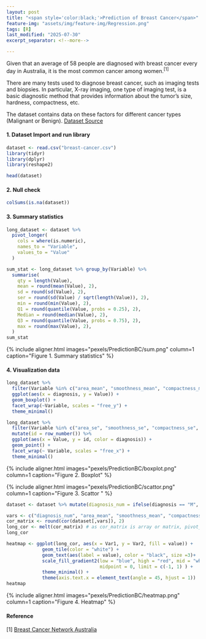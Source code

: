 ```yaml
---
layout: post
title: "<span style='color:black;'>Prediction of Breast Cancer</span>"
feature-img: "assets/img/feature-img/Regression.png"
tags: [R]
last_modified: "2025-07-30"
excerpt_separator: <!--more-->

---
```


Given that an average of 58 people are diagnosed with breast cancer every day in Australia, it is the most common cancer among women.<sup>[1]</sup>

<!--more-->
There are many tests used to diagnose breast cancer, such as imaging tests and biopsies.
In particular, X-ray imaging, one type of imaging test, is a basic diagnostic method that provides information about the tumor’s size, hardness, compactness, etc.

The dataset contains data on these factors for different cancer types (Malignant or Benign).
<a href="https://www.kaggle.com/datasets/yasserh/breast-cancer-dataset?resource=download" target="_blank">Dataset Source</a>


#### 1. Dataset Import and run library
```r
dataset <- read.csv("breast-cancer.csv")
library(tidyr)
library(dplyr)
library(reshape2)

head(dataset)
```

#### 2. Null check
```r
colSums(is.na(dataset))
```

#### 3. Summary statistics
```r
long_dataset <- dataset %>% 
  pivot_longer(
    cols = where(is.numeric),
    names_to = "Variable",
    values_to = "Value"
  )

sum_stat <- long_dataset %>% group_by(Variable) %>%
  summarise(
    qty = length(Value),
    mean = round(mean(Value), 2),
    sd = round(sd(Value), 2),
    ser = round(sd(Value) / sqrt(length(Value)), 2),
    min = round(min(Value), 2),
    Q1 = round(quantile(Value, probs = 0.25), 2),
    Median = round(median(Value), 2),
    Q3 = round(quantile(Value, probs = 0.75), 2),
    max = round(max(Value), 2),
  )
sum_stat
```
{% include aligner.html images="pexels/PredictionBC/sum.png" column=1 caption="Figure 1. Summary statistics" %}

#### 4. Visualization data
```r
long_dataset %>%
  filter(Variable %in% c("area_mean", "smoothness_mean", "compactness_mean", "concavity_mean", "concave.points_mean")) %>%
  ggplot(aes(x = diagnosis, y = Value)) +
  geom_boxplot() +
  facet_wrap(~Variable, scales = "free_y") + 
  theme_minimal()

long_dataset %>% 
  filter(Variable %in% c("area_se", "smoothness_se", "compactness_se", "concavity_se", "concave.points_se" )) %>%
  mutate(id = row_number()) %>%
  ggplot(aes(x = Value, y = id, color = diagnosis)) +
  geom_point() +
  facet_wrap(~ Variable, scales = "free_x") +
  theme_minimal()
```
{% include aligner.html images="pexels/PredictionBC/boxplot.png" column=1 caption="Figure 2. Boxplot" %}

{% include aligner.html images="pexels/PredictionBC/scattor.png" column=1 caption="Figure 3. Scattor " %}


```r
dataset <- dataset %>% mutate(diagnosis_num = ifelse(diagnosis == "M", 1, 0))

vars <- c("diagnosis_num", "area_mean", "smoothness_mean", "compactness_mean", "concavity_mean", "concave.points_mean")
cor_matrix <- round(cor(dataset[,vars]), 2)
long_cor <- melt(cor_matrix) # as cor_matrix is array or matrix, pivot_longer can be used.
long_cor

heatmap <- ggplot(long_cor, aes(x = Var1, y = Var2, fill = value)) +
             geom_tile(color = "white") + 
             geom_text(aes(label = value), color = "black", size =3)+
             scale_fill_gradient2(low = "blue", high = "red", mid = "white", name = "Correlation",
                                  midpoint = 0, limit = c(-1, 1) ) + 
             theme_minimal() +
             theme(axis.text.x = element_text(angle = 45, hjust = 1))
heatmap
```
{% include aligner.html images="pexels/PredictionBC/heatmap.png" column=1 caption="Figure 4. Heatmap" %}


#### Reference
[1] <a href="https://www.bcna.org.au/resources/about-breast-cancer/breast-statistics-cancer-in-australia/" target="_blank">Breast Cancer Network Australia</a>

